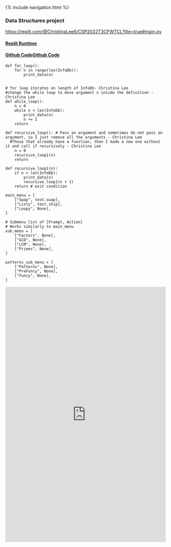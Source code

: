 {% include navigation.html %}

### Data Structures project
https://replit.com/@ChristinaLee6/CSP2022T3CFWTCL?lite=true#main.py

#### [Replit Runtime](https://replit.com/@ChristinaLee6/NovelShimmeringCompilers#main.py)
#### [Github Code](https://github.com/christinlee367/christinlee367.github.io/blob/main/main.py)[Github Code](https://github.com/christinlee367/christinlee367.github.io/blob/main/test.py) 

```
def for_loop():
    for n in range(len(InfoDb)):
        print_data(n)
      

# for loop iterates on length of InfoDb- Christina Lee
#change the while loop to move argument n inside the definition - Christina Lee
def while_loop():
    n = 0
    while n < len(InfoDb):
        print_data(n)
        n += 1
    return

def recursive_loop(): # Pass an argument and sometimes do not pass an argument, so I just remove all the arguments - Christina Lee
  #Those that already have a function, then I made a new one without it and call if recursively - Christina Lee
    n = 0
    recursive_loop1(n)
    return

def recursive_loop1(n):
    if n < len(InfoDb):
        print_data(n)
        recursive_loop1(n + 1)
    return # exit condition
```

```
main_menu = [
    ["Swap", test.swap],
    ["Listy", test.ship],
    ["Loopy", None],
]

# Submenu list of [Prompt, Action]
# Works similarly to main_menu
sub_menu = [
    ["Factors", None],
    ["GCD", None],
    ["LCM", None],
    ["Primes", None],
]

patterns_sub_menu = [
    ["Patterns", None],
    ["PreFuncy", None],
    ["Funcy", None],
]
```

<iframe frameborder="0" width="100%" height="800px" src="https://replit.com/@ChristinaLee6/NovelShimmeringCompilers#main.py"></iframe>
